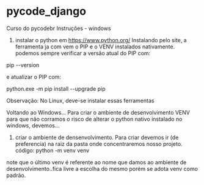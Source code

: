 # pycode_django
Curso do pycodebr
Instruções - windows
1. instalar o python em https://www.python.org/
Instalando pelo site, a ferramenta ja com vem o PIP e o VENV instalados nativamente.
podemos sempre verificar a versão atual do PIP com:

pip --version

e atualizar o PIP com:

python.exe -m pip install --upgrade pip

Observação: No Linux, deve-se instalar essas ferramentas

Voltando ao Windows...
Para criar o ambiente de desenvolvimento VENV para que não corramos o risco de alterar o python nativo instalado no windows, devemos...

1. criar o ambiente de densenvolvimento.
Para criar devemos ir (de preferencia) na raiz da pasta onde concentraremos nosso projeto.
código: 
python -m venv venv

note que o último venv é referente ao nome que damos ao ambiente de desenvolvimento..fica livre a escolha do mesmo porém se adota venv como padrão.


